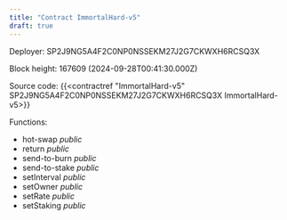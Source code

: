 ```yaml
---
title: "Contract ImmortalHard-v5"
draft: true
---
```

Deployer: SP2J9NG5A4F2C0NP0NSSEKM27J2G7CKWXH6RCSQ3X


 



Block height: 167609 (2024-09-28T00:41:30.000Z)

Source code: {{<contractref "ImmortalHard-v5" SP2J9NG5A4F2C0NP0NSSEKM27J2G7CKWXH6RCSQ3X ImmortalHard-v5>}}

Functions:

* hot-swap _public_
* return _public_
* send-to-burn _public_
* send-to-stake _public_
* setInterval _public_
* setOwner _public_
* setRate _public_
* setStaking _public_
